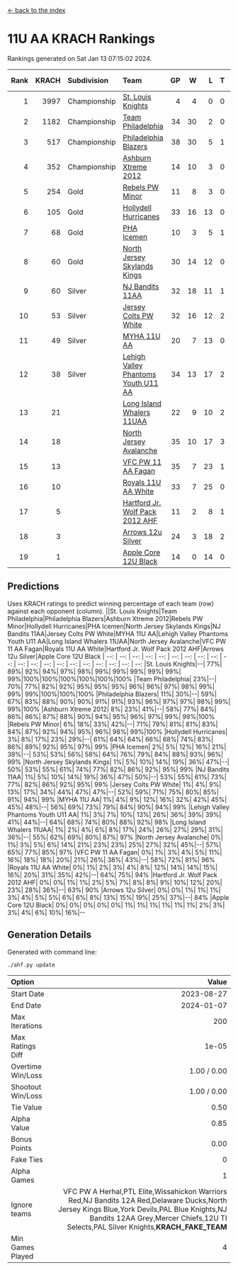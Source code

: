 [<- back to the index](readme.md)
# 11U AA KRACH Rankings
Rankings generated on Sat Jan 13 07:15:02 2024.

Rank|KRACH|Subdivision|Team|GP|W|L|T|OTW|OTL|SoS|Exp Wins|Win Diff
---:|---:|:---|:---|---:|---:|---:|---:|---:|---:|---:|---:|---:
1|3997|Championship|[St. Louis Knights](https://gamesheetstats.com/seasons/3659/teams/143319/schedule)|4|4|0|0|0|0|133|4.8|-0.0
2|1182|Championship|[Team Philadelphia](https://gamesheetstats.com/seasons/3659/teams/140788/schedule)|34|30|2|0|1|1|138|31.9|0.0
3|517|Championship|[Philadelphia Blazers](https://gamesheetstats.com/seasons/3659/teams/140785/schedule)|38|30|5|1|1|1|261|32.3|-0.0
4|352|Championship|[Ashburn Xtreme 2012](https://gamesheetstats.com/seasons/3659/teams/140775/schedule)|14|10|3|0|1|0|220|11.9|0.0
5|254|Gold|[Rebels PW Minor](https://gamesheetstats.com/seasons/3659/teams/140786/schedule)|11|8|3|0|0|0|211|8.9|0.0
6|105|Gold|[Hollydell Hurricanes](https://gamesheetstats.com/seasons/3659/teams/140777/schedule)|33|16|13|0|1|3|439|17.9|0.0
7|68|Gold|[PHA Icemen](https://gamesheetstats.com/seasons/3659/teams/143313/schedule)|10|3|5|1|1|0|221|5.4|0.0
8|60|Gold|[North Jersey Skylands Kings](https://gamesheetstats.com/seasons/3659/teams/140784/schedule)|30|14|12|0|2|2|160|16.9|0.0
9|60|Silver|[NJ Bandits 11AA](https://gamesheetstats.com/seasons/3659/teams/140782/schedule)|32|18|11|1|0|2|126|19.4|0.0
10|53|Silver|[Jersey Colts PW White](https://gamesheetstats.com/seasons/3659/teams/140778/schedule)|32|16|12|2|2|0|97|19.9|0.0
11|49|Silver|[MYHA 11U AA](https://gamesheetstats.com/seasons/3659/teams/140781/schedule)|20|7|13|0|0|0|318|7.9|0.0
12|38|Silver|[Lehigh Valley Phantoms Youth U11 AA](https://gamesheetstats.com/seasons/3659/teams/140779/schedule)|34|13|17|2|1|1|297|15.9|0.0
13|21||[Long Island Whalers 11UAA](https://gamesheetstats.com/seasons/3659/teams/140780/schedule)|22|9|10|2|0|1|65|10.9|0.0
14|18||[North Jersey Avalanche](https://gamesheetstats.com/seasons/3659/teams/140783/schedule)|35|10|17|3|1|4|132|13.4|0.0
15|13||[VFC PW 11 AA Fagan](https://gamesheetstats.com/seasons/3659/teams/140789/schedule)|35|7|23|1|3|1|257|11.4|0.0
16|10||[Royals 11U AA White](https://gamesheetstats.com/seasons/3659/teams/140787/schedule)|33|7|25|0|1|0|259|8.9|0.0
17|5||[Hartford Jr. Wolf Pack 2012 AHF](https://gamesheetstats.com/seasons/3659/teams/140776/schedule)|11|2|8|1|0|0|35|3.4|0.0
18|3||[Arrows 12u Silver](https://gamesheetstats.com/seasons/3659/teams/140774/schedule)|24|3|18|2|0|1|67|4.9|0.0
19|1||[Apple Core 12U Black](https://gamesheetstats.com/seasons/3659/teams/140773/schedule)|14|0|14|0|0|0|335|0.9|0.0

## Predictions
Uses KRACH ratings to predict winning percentage of each team (row) against each opponent (column).
||St. Louis Knights|Team Philadelphia|Philadelphia Blazers|Ashburn Xtreme 2012|Rebels PW Minor|Hollydell Hurricanes|PHA Icemen|North Jersey Skylands Kings|NJ Bandits 11AA|Jersey Colts PW White|MYHA 11U AA|Lehigh Valley Phantoms Youth U11 AA|Long Island Whalers 11UAA|North Jersey Avalanche|VFC PW 11 AA Fagan|Royals 11U AA White|Hartford Jr. Wolf Pack 2012 AHF|Arrows 12u Silver|Apple Core 12U Black
| --: | --: | --: | --: | --: | --: | --: | --: | --: | --: | --: | --: | --: | --: | --: | --: | --: | --: | --: | --: 
|St. Louis Knights|--| 77%| 89%| 92%| 94%| 97%| 98%| 99%| 99%| 99%| 99%| 99%| 99%|100%|100%|100%|100%|100%|100%
|Team Philadelphia| 23%|--| 70%| 77%| 82%| 92%| 95%| 95%| 95%| 96%| 96%| 97%| 98%| 99%| 99%| 99%|100%|100%|100%
|Philadelphia Blazers| 11%| 30%|--| 59%| 67%| 83%| 88%| 90%| 90%| 91%| 91%| 93%| 96%| 97%| 97%| 98%| 99%| 99%|100%
|Ashburn Xtreme 2012|  8%| 23%| 41%|--| 58%| 77%| 84%| 86%| 86%| 87%| 88%| 90%| 94%| 95%| 96%| 97%| 99%| 99%|100%
|Rebels PW Minor|  6%| 18%| 33%| 42%|--| 71%| 79%| 81%| 81%| 83%| 84%| 87%| 92%| 94%| 95%| 96%| 98%| 99%|100%
|Hollydell Hurricanes|  3%|  8%| 17%| 23%| 29%|--| 61%| 64%| 64%| 66%| 68%| 74%| 83%| 86%| 89%| 92%| 95%| 97%| 99%
|PHA Icemen|  2%|  5%| 12%| 16%| 21%| 39%|--| 53%| 53%| 56%| 58%| 64%| 76%| 79%| 84%| 88%| 93%| 96%| 99%
|North Jersey Skylands Kings|  1%|  5%| 10%| 14%| 19%| 36%| 47%|--| 50%| 53%| 55%| 61%| 74%| 77%| 82%| 86%| 92%| 95%| 99%
|NJ Bandits 11AA|  1%|  5%| 10%| 14%| 19%| 36%| 47%| 50%|--| 53%| 55%| 61%| 73%| 77%| 82%| 86%| 92%| 95%| 99%
|Jersey Colts PW White|  1%|  4%|  9%| 13%| 17%| 34%| 44%| 47%| 47%|--| 52%| 59%| 71%| 75%| 80%| 85%| 91%| 94%| 99%
|MYHA 11U AA|  1%|  4%|  9%| 12%| 16%| 32%| 42%| 45%| 45%| 48%|--| 56%| 69%| 73%| 79%| 84%| 90%| 94%| 99%
|Lehigh Valley Phantoms Youth U11 AA|  1%|  3%|  7%| 10%| 13%| 26%| 36%| 39%| 39%| 41%| 44%|--| 64%| 68%| 74%| 80%| 88%| 92%| 98%
|Long Island Whalers 11UAA|  1%|  2%|  4%|  6%|  8%| 17%| 24%| 26%| 27%| 29%| 31%| 36%|--| 55%| 62%| 69%| 80%| 87%| 97%
|North Jersey Avalanche|  0%|  1%|  3%|  5%|  6%| 14%| 21%| 23%| 23%| 25%| 27%| 32%| 45%|--| 57%| 65%| 77%| 85%| 97%
|VFC PW 11 AA Fagan|  0%|  1%|  3%|  4%|  5%| 11%| 16%| 18%| 18%| 20%| 21%| 26%| 38%| 43%|--| 58%| 72%| 81%| 96%
|Royals 11U AA White|  0%|  1%|  2%|  3%|  4%|  8%| 12%| 14%| 14%| 15%| 16%| 20%| 31%| 35%| 42%|--| 64%| 75%| 94%
|Hartford Jr. Wolf Pack 2012 AHF|  0%|  0%|  1%|  1%|  2%|  5%|  7%|  8%|  8%|  9%| 10%| 12%| 20%| 23%| 28%| 36%|--| 63%| 90%
|Arrows 12u Silver|  0%|  0%|  1%|  1%|  1%|  3%|  4%|  5%|  5%|  6%|  6%|  8%| 13%| 15%| 19%| 25%| 37%|--| 84%
|Apple Core 12U Black|  0%|  0%|  0%|  0%|  0%|  1%|  1%|  1%|  1%|  1%|  1%|  2%|  3%|  3%|  4%|  6%| 10%| 16%|--

## Generation Details

Generated with command line:
```
./ahf.py update
```

| Option | Value |
| :----- | ----: |
| Start Date | 2023-08-27 |
| End Date | 2024-01-07 |
| Max Iterations | 200 |
| Max Ratings Diff | 1e-05 |
| Overtime Win/Loss | 1.00 / 0.00 |
| Shootout Win/Loss | 1.00 / 0.00 |
| Tie Value | 0.50 |
| Alpha Value | 0.85 |
| Bonus Points | 0.00 |
| Fake Ties | 0 |
| Alpha Games | 1 |
| Ignore teams | VFC PW A Herhal,PTL Elite,Wissahickon Warriors Red,NJ Bandits 12A Red,Delaware Ducks,North Jersey Kings Blue,York Devils,PAL Blue Knights,NJ Bandits 12AA Grey,Mercer Chiefs,12U TI Selects,PAL Silver Knights,__KRACH_FAKE_TEAM__ |
| Min Games Played | 4 |

